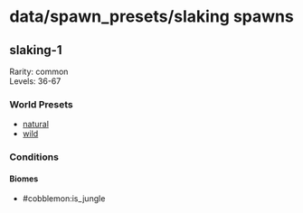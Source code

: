 # data/spawn_presets/slaking spawns  
  
## slaking-1  
Rarity: common  
Levels: 36-67  
  
### World Presets  
* [natural](/data/world_presets/natural.md)  
* [wild](/data/world_presets/wild.md)  
  
### Conditions  
  
#### Biomes  
  * #cobblemon:is_jungle
  
